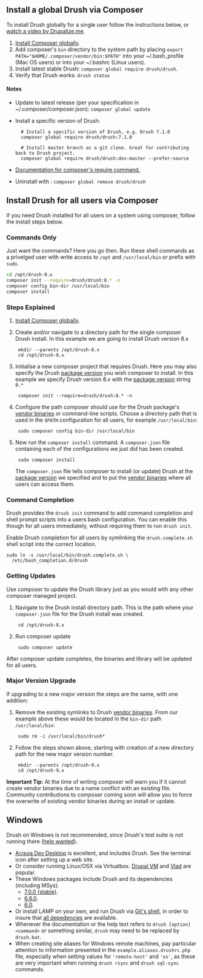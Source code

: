 Install a global Drush via Composer
------------------
To install Drush globally for a single user follow the instructions below, or [watch a video by Drupalize.me](https://youtu.be/eAtDaD8xz0Q).

1. [Install Composer globally][composer install global].
1. Add composer's `bin` directory to the system path by placing `export PATH="$HOME/.composer/vendor/bin:$PATH"` into your ~/.bash_profile (Mac OS users) or into your ~/.bashrc (Linux users).
1. Install latest stable Drush: `composer global require drush/drush`.
1. Verify that Drush works: `drush status`

#### Notes
* Update to latest release (per your specification in ~/.composer/composer.json): `composer global update`
* Install a specific version of Drush:

        # Install a specific version of Drush, e.g. Drush 7.1.0
        composer global require drush/drush:7.1.0

        # Install master branch as a git clone. Great for contributing back to Drush project.
        composer global require drush/drush:dev-master --prefer-source

* [Documentation for composer's require command.](http://getcomposer.org/doc/03-cli.md#require)
* Uninstall with : `composer global remove drush/drush`

Install Drush for all users via Composer
------------
If you need Drush installed for all users on a system using composer, follow the install steps below.

### Commands Only

Just want the commands? Here you go then. Run these shell commands as a privelged user with write access to `/opt` and `/usr/local/bin` or prefix with `sudo`.

```sh
cd /opt/drush-8.x
composer init --require=drush/drush:8.* -n
composer config bin-dir /usr/local/bin
composer install
```

### Steps Explained

1. [Install Composer globally][composer install global].
1. Create and/or navigate to a directory path for the single composer Drush install. In this example we are going to install Drush version 8.x

        mkdir --parents /opt/drush-8.x
        cd /opt/drush-8.x

1. Initialise a new composer project that requires Drush. Here you may also specify the Drush [package version][composer package version] you wish composer to install. In this example we specify Drush version 8.x with the [package version][composer package version] string `8.*`

        composer init --require=drush/drush:8.* -n

1. Configure the path composer should use for the Drush package's [vendor binaries][composer vendor binaries] or command-line scripts. Choose a directory path that is used in the `$PATH` configuration for all users, for example `/usr/local/bin`:

        sudo composer config bin-dir /usr/local/bin

1. Now run the `composer install` command. A `composer.json` file containing each of the configurations we just did has been created.

        sudo composer install

    The `composer.json` file tells composer to install (or update) Drush at the [package version][composer package version] we specified and to put the [vendor binaries][composer vendor binaries] where all users can access them.


### Command Completion

Drush provides the `drush init` command to add command completion and shell prompt scripts into a users bash configuration. You can enable this though for all users immediately, without requiring them to run `drush init`.

Enable Drush completion for all users by symlinking the `drush.complete.sh` shell script into the correct location.

    sudo ln -s /usr/local/bin/drush.complete.sh \
      /etc/bash_completion.d/drush

### Getting Updates

Use composer to update the Drush library just as you would with any other composer managed project.

1. Navigate to the Drush install directory path. This is the path where your `composer.json` file for the Drush install was created.

        cd /opt/drush-8.x

1. Run composer update

        sudo composer update

After composer update completes, the binaries and library will be updated for all users.

### Major Version Upgrade

If upgrading to a new major version the steps are the same, with one addition:

1. Remove the existing symlinks to Drush [vendor binaries][composer vendor binaries]. From our example above these would be located in the `bin-dir` path `/usr/local/bin`:

        sudo rm -i /usr/local/bin/drush*

1. Follow the steps shown above, starting with creation of a new directory path for the new major version number.

        mkdir --parents /opt/drush-9.x
        cd /opt/drush-9.x

**Important Tip:** At the time of writing composer will warn you if it cannot create vendor binaries due to a name conflict with an existing file. Community contributions to composer coming soon will allow you to force the overwrite of existing vendor binaries during an install or update.

[composer package version]: https://getcomposer.org/doc/articles/versions.md
[composer install global]: https://getcomposer.org/doc/00-intro.md#globally
[composer vendor binaries]: https://getcomposer.org/doc/articles/vendor-binaries.md

Windows
------------
Drush on Windows is not recommended, since Drush's test suite is not running there ([help wanted](https://github.com/drush-ops/drush/issues/1612)).

- [Acquia Dev Desktop](https://www.acquia.com/downloads) is excellent, and includes Drush. See the terminal icon after setting up a web site.
- Or consider running Linux/OSX via Virtualbox. [Drupal VM](http://www.drupalvm.com/) and [Vlad](https://github.com/hashbangcode/vlad) are popular.
- These Windows packages include Drush and its dependencies (including MSys).
    - [7.0.0 (stable)](https://github.com/drush-ops/drush/releases/download/7.0.0/windows-7.0.0.zip).
    - [6.6.0](https://github.com/drush-ops/drush/releases/download/6.6.0/windows-6.6.0.zip).
    - [6.0](https://github.com/drush-ops/drush/releases/download/6.0.0/Drush-6.0-2013-08-28-Installer-v1.0.21.msi).
- Or install LAMP on your own, and run Drush via [Git's shell](https://git-for-windows.github.io/), in order to insure that [all depedencies](https://github.com/acquia/DevDesktopCommon/tree/master/bintools-win/msys/bin) are available.
- Whenever the documentation or the help text refers to `drush [option] <command>` or something similar, `drush` may need to be replaced by `drush.bat`.
- When creating site aliases for Windows remote machines, pay particular attention to information presented in the `example.aliases.drushrc.php` file, especially when setting values for `'remote-host'` and `'os'`, as these are very important when running `drush rsync` and `drush sql-sync` commands.
